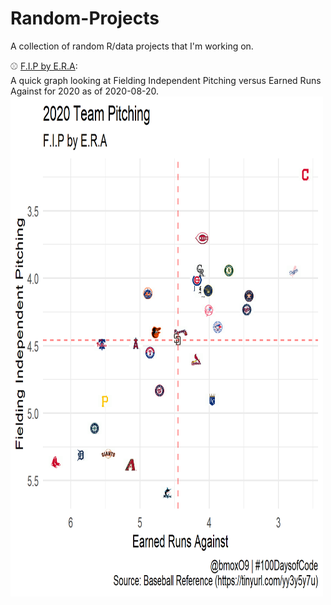 # Random-Projects
 
 A collection of random R/data projects that I'm working on. 
 
 :baseball: [F.I.P by E.R.A](https://github.com/BrettMoxham/Random-Projects/blob/master/Baseball/ERA_FIP_by_team/ERA_FIP.R):<br>
 A quick graph looking at Fielding Independent Pitching versus Earned Runs Against for 2020 as of 2020-08-20.<br>
 <img src = "https://github.com/BrettMoxham/Random-Projects/blob/master/Baseball/ERA_FIP_by_team/er_fip_plot.png" width = "500" height = "800">
